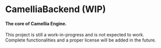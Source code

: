 # CamelliaBackend (WIP)
#### The core of Camellia Engine.
This project is still a work-in-progress and is not expected to work. Complete functionalities and a proper license will be added in the future.
